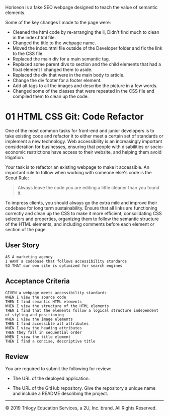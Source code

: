 Horiseon is a fake SEO webpage designed to teach the value of semantic elements. 

Some of the key changes I made to the page were:

* Cleaned the html code by re-arranging the li, Didn't find much to clean in the index.html file.
* Changed the title to the webpage name.
* Moved the index.html file outside of the Developer folder and fix the link to the CSS file.
* Replaced the main div for a main semantic tag.
* Replaced some parent divs to section and the child elements that had a float element I changed them to aside.
* Replaced the div that were in the main body to article. 
* Change the div footer for a footer element.
* Add alt tags to all the images and describe the picture in a few words.
* Changed some of the classes that were repeated in the CSS file and compiled them to clean up the code.









# 01 HTML CSS Git: Code Refactor

One of the most common tasks for front-end and junior developers is to take existing code and refactor it to either meet a certain set of standards or implement a new technology. Web accessibility is an increasingly important consideration for businesses, ensuring that people with disabilities or socio-economic restrictions have access to their website, and helping them avoid litigation.

Your task is to refactor an existing webpage to make it accessible. An important rule to follow when working with someone else's code is the Scout Rule:

> Always leave the code you are editing a little cleaner than you found it.

To impress clients, you should always go the extra mile and improve their codebase for long term sustainability. Ensure that all links are functioning correctly and clean up the CSS to make it more efficient, consolidating CSS selectors and properties, organizing them to follow the semantic structure of the HTML elements, and including comments before each element or section of the page.

## User Story

```
AS A marketing agency
I WANT a codebase that follows accessibility standards
SO THAT our own site is optimized for search engines
```

## Acceptance Criteria

```
GIVEN a webpage meets accessibility standards
WHEN I view the source code
THEN I find semantic HTML elements
WHEN I view the structure of the HTML elements
THEN I find that the elements follow a logical structure independent of styling and positioning
WHEN I view the image elements
THEN I find accessible alt attributes
WHEN I view the heading attributes
THEN they fall in sequential order
WHEN I view the title element
THEN I find a concise, descriptive title
```

## Review

You are required to submit the following for review:

* The URL of the deployed application.

* The URL of the GitHub repository. Give the repository a unique name and include a README describing the project.

- - -
© 2019 Trilogy Education Services, a 2U, Inc. brand. All Rights Reserved.
